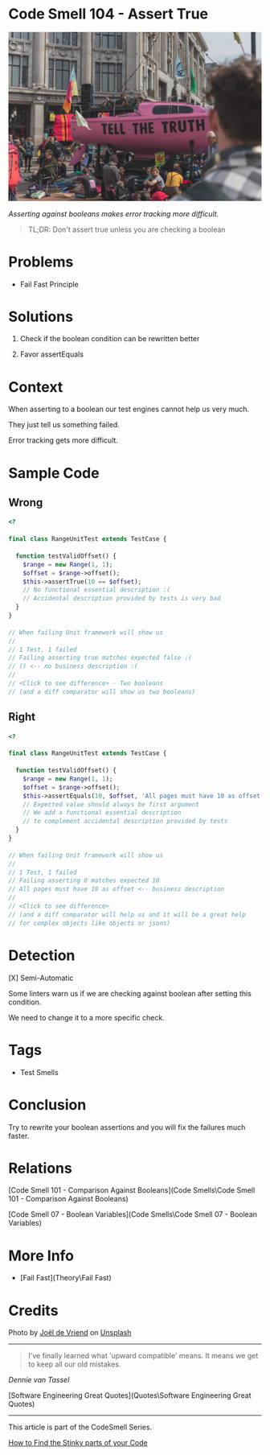 # Code Smell 104 - Assert True

![Code Smell 104 - Assert True](joel-de-vriend-B4coIKuk55I-unsplash.jpg)

*Asserting against booleans makes error tracking more difficult.*

> TL;DR: Don't assert true unless you are checking a boolean

# Problems

- Fail Fast Principle

# Solutions

1. Check if the boolean condition can be rewritten better

2. Favor assertEquals

# Context

When asserting to a boolean our test engines cannot help us very much. 

They just tell us something failed.

Error tracking gets more difficult.

# Sample Code

## Wrong

[Gist Url]: # (https://gist.github.com/mcsee/c54f0b1ee42d6a1aff640507e0bdf625)
```php
<?

final class RangeUnitTest extends TestCase {
 
  function testValidOffset() {
    $range = new Range(1, 1);
    $offset = $range->offset();
    $this->assertTrue(10 == $offset);    
    // No functional essential description :(
    // Accidental description provided by tests is very bad
  }  
}

// When failing Unit framework will show us
//
// 1 Test, 1 failed
// Failing asserting true matches expected false :(
// () <-- no business description :(
//
// <Click to see difference> - Two booleans
// (and a diff comparator will show us two booleans)
```

## Right

[Gist Url]: # (https://gist.github.com/mcsee/edf0b1c3339451662bb000055ef5d782)
```php
<?

final class RangeUnitTest extends TestCase {
 
  function testValidOffset() {
    $range = new Range(1, 1);
    $offset = $range->offset();
    $this->assertEquals(10, $offset, 'All pages must have 10 as offset');    
    // Expected value should always be first argument
    // We add a functional essential description
    // to complement accidental description provided by tests
  }  
}

// When failing Unit framework will show us
//
// 1 Test, 1 failed
// Failing asserting 0 matches expected 10
// All pages must have 10 as offset <-- business description
//
// <Click to see difference> 
// (and a diff comparator will help us and it will be a great help
// for complex objects like objects or jsons)
```

# Detection

[X] Semi-Automatic 

Some linters warn us if we are checking against boolean after setting this condition.

We need to change it to a more specific check.

# Tags

- Test Smells

# Conclusion

Try to rewrite your boolean assertions and you will fix the failures much faster.

# Relations

[Code Smell 101 - Comparison Against Booleans](Code Smells\Code Smell 101 - Comparison Against Booleans)

[Code Smell 07 - Boolean Variables](Code Smells\Code Smell 07 - Boolean Variables)

# More Info

- [Fail Fast](Theory\Fail Fast)

# Credits

Photo by [Joël de Vriend](https://unsplash.com/@joeldevriend) on [Unsplash](https://unsplash.com/s/photos/truth)  

* * *

> I've finally learned what 'upward compatible' means. It means we get to keep all our old mistakes.

_Dennie van Tassel_
 
[Software Engineering Great Quotes](Quotes\Software Engineering Great Quotes)

* * *

This article is part of the CodeSmell Series.

[How to Find the Stinky parts of your Code]()